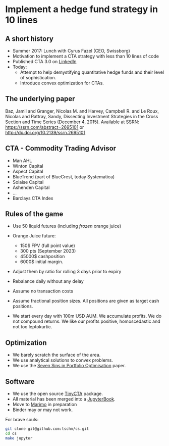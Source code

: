 # Implement a hedge fund strategy in 10 lines

## A short history

* Summer 2017: Lunch with Cyrus Fazel (CEO, Swissborg)
* Motivation to implement a CTA strategy with less than 10 lines of code
* Published CTA 3.0 on [LinkedIn](https://www.linkedin.com/pulse/implement-cta-less-than-10-lines-code-thomas-schmelzer/)
* Today:
  * Attempt to help demystifying quantitative hedge funds and
    their level of sophistication.
  * Introduce convex optimization for CTAs.

## The underlying paper

Baz, Jamil and Granger, Nicolas M. and Harvey, Campbell R.
and Le Roux, Nicolas and Rattray, Sandy,
Dissecting Investment Strategies in the Cross Section
and Time Series (December 4, 2015).
Available at SSRN: <https://ssrn.com/abstract=2695101> or
<http://dx.doi.org/10.2139/ssrn.2695101>

## CTA - Commodity Trading Advisor

* Man AHL
* Winton Capital
* Aspect Capital
* BlueTrend (part of BlueCrest, today Systematica)
* Solaise Capital
* Ashenden Capital
* ...
* Barclays CTA Index

## Rules of the game

* Use 50 liquid futures (including *frozen* orange juice)
* Orange Juice future:

  * 150$ FPV (full point value)
  * 300 pts (September 2023)
  * 45000$ cashposition
  * 6000$ initial margin.

* Adjust them by ratio for rolling 3 days prior to expiry
* Rebalance daily without any delay
* Assume no transaction costs
* Assume fractional position sizes. All positions are given
  as target cash positions.
* We start every day with 100m USD AUM. We accumulate profits.
  We do not compound returns.
  We like our profits positive, homoscedastic and not too leptokurtic.

## Optimization

* We barely scratch the surface of the area.
* We use analytical solutions to convex problems.
* We use the [Seven Sins in Portfolio Optimisation](https://arxiv.org/abs/1310.3396)
  paper.

## Software

* We use the open source [TinyCTA](https://pypi.org/project/TinyCTA/) package.
* All material has been merged into a [JupyterBook](https://jupyterbook.org/en/stable/intro.html).
* Move to [Marimo](https://github.com/marimo-team/marimo) in preparation
* Binder may or may not work.

For brave souls:

```bash
git clone git@github.com:tschm/cs.git
cd cs
make jupyter
```
